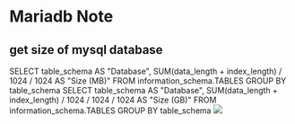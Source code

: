 
Mariadb Note
=======

get size of mysql database
----------

SELECT table_schema AS "Database", SUM(data_length + index_length) / 1024 / 1024 AS "Size (MB)" FROM information_schema.TABLES GROUP BY table_schema
SELECT table_schema AS "Database", SUM(data_length + index_length) / 1024 / 1024 / 1024 AS "Size (GB)" FROM information_schema.TABLES GROUP BY table_schema
![](https://stackoverflow.com/questions/1733507/how-to-get-size-of-mysql-database)


